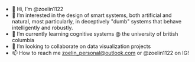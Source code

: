 - 👋 Hi, I’m @zoelin1122
- 👀 I’m interested in  the design of smart systems, both artificial and natural, most particularly, in deceptively "dumb" systems that behave intelligently and robustly.
- 🌱 I’m currently learning cognitive systems @ the university of british columbia
- 💞️ I’m looking to collaborate on data visualization projects
- 📫 How to reach me zoelin_personal@outlook.com or @zoelin1122 on IG!

<!---
zoelin1122/zoelin1122 is a ✨ special ✨ repository because its `README.md` (this file) appears on your GitHub profile.
You can click the Preview link to take a look at your changes.
--->
